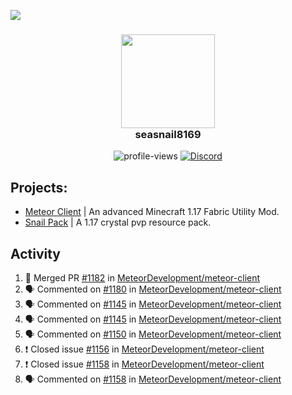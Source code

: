 ![](https://hit.yhype.me/github/profile?user_id=17166139)

<h3 align="center">
  <img src="https://i.ibb.co/wLWw4DD/798694-D8-9-F3-D-434-E-B7-B4-E60460-E50-B4-F.png" width="150"/><br>
  seasnail8169
</h3>

<div align="center">
  <img src="https://komarev.com/ghpvc/?username=seasnail8169" alt="profile-views"/>
  <a href="https://discord.gg/bBGQZvd"><img src="https://img.shields.io/discord/689197705683140636?logo=discord" alt="Discord"/></a>
</div>

## Projects:

- [Meteor Client](https://github.com/MeteorDevelopment) | An advanced Minecraft 1.17 Fabric Utility Mod.
- [Snail Pack](https://github.com/seasnail8169/snail-pack) | A 1.17 crystal pvp resource pack.

## Activity

<!--START_SECTION:activity-->
1. 🎉 Merged PR [#1182](https://github.com/MeteorDevelopment/meteor-client/pull/1182) in [MeteorDevelopment/meteor-client](https://github.com/MeteorDevelopment/meteor-client)
2. 🗣 Commented on [#1180](https://github.com/MeteorDevelopment/meteor-client/issues/1180) in [MeteorDevelopment/meteor-client](https://github.com/MeteorDevelopment/meteor-client)
3. 🗣 Commented on [#1145](https://github.com/MeteorDevelopment/meteor-client/issues/1145) in [MeteorDevelopment/meteor-client](https://github.com/MeteorDevelopment/meteor-client)
4. 🗣 Commented on [#1145](https://github.com/MeteorDevelopment/meteor-client/issues/1145) in [MeteorDevelopment/meteor-client](https://github.com/MeteorDevelopment/meteor-client)
5. 🗣 Commented on [#1150](https://github.com/MeteorDevelopment/meteor-client/issues/1150) in [MeteorDevelopment/meteor-client](https://github.com/MeteorDevelopment/meteor-client)
6. ❗️ Closed issue [#1156](https://github.com/MeteorDevelopment/meteor-client/issues/1156) in [MeteorDevelopment/meteor-client](https://github.com/MeteorDevelopment/meteor-client)
7. ❗️ Closed issue [#1158](https://github.com/MeteorDevelopment/meteor-client/issues/1158) in [MeteorDevelopment/meteor-client](https://github.com/MeteorDevelopment/meteor-client)
8. 🗣 Commented on [#1158](https://github.com/MeteorDevelopment/meteor-client/issues/1158) in [MeteorDevelopment/meteor-client](https://github.com/MeteorDevelopment/meteor-client)
<!--END_SECTION:activity-->
